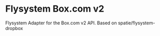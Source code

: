 # Flysystem Box.com v2

Flysystem Adapter for the Box.com v2 API. Based on spatie/flysystem-dropbox
